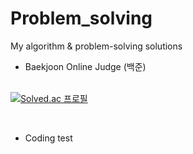 # Problem_solving
My algorithm &amp; problem-solving solutions

<ul>
  <li> Baekjoon Online Judge (백준) </li>
  <br>
  </ul>
  
[![Solved.ac
프로필](http://mazassumnida.wtf/api/v2/generate_badge?boj=yunjh0420)](https://solved.ac/yunjh0420)

<br>
<ul>
  <li> Coding test </li>
</ul>
